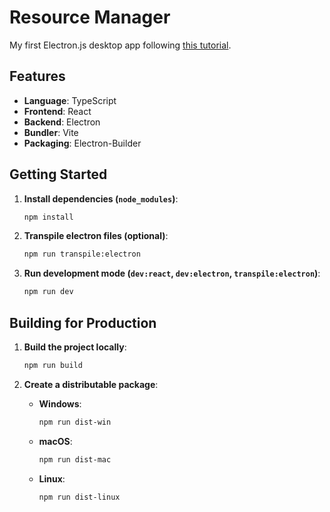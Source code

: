 # Resource Manager

My first Electron.js desktop app following [this tutorial](https://www.youtube.com/watch?v=fP-371MN0Ck).

## Features

-   **Language**: TypeScript
-   **Frontend**: React
-   **Backend**: Electron
-   **Bundler**: Vite
-   **Packaging**: Electron-Builder

## Getting Started

1. **Install dependencies (`node_modules`)**:

    ```bash
    npm install
    ```

2. **Transpile electron files (optional)**:

    ```bash
    npm run transpile:electron
    ```

3. **Run development mode (`dev:react`, `dev:electron`, `transpile:electron`)**:
    ```bash
    npm run dev
    ```

## Building for Production

1. **Build the project locally**:

    ```bash
    npm run build
    ```

2. **Create a distributable package**:

    - **Windows**:

        ```bash
        npm run dist-win
        ```

    - **macOS**:

        ```bash
        npm run dist-mac
        ```

    - **Linux**:

        ```bash
        npm run dist-linux
        ```
